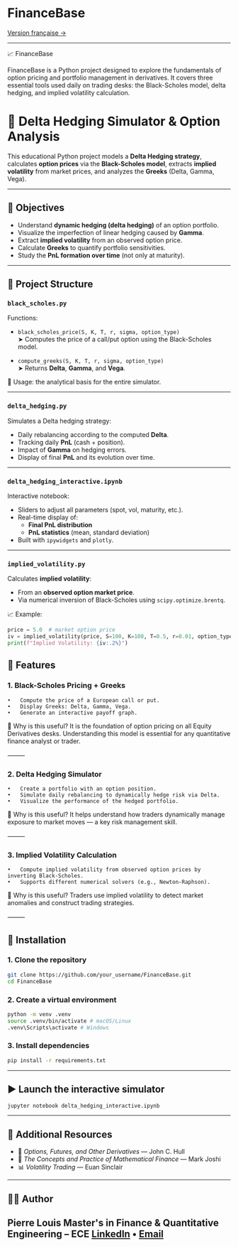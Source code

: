 # FinanceBase

[Version française →](README.md)

---

📈 FinanceBase

FinanceBase is a Python project designed to explore the fundamentals of option pricing and portfolio management in derivatives. It covers three essential tools used daily on trading desks: the Black-Scholes model, delta hedging, and implied volatility calculation.

# 🧠 Delta Hedging Simulator & Option Analysis

This educational Python project models a **Delta Hedging strategy**, calculates **option prices** via the **Black-Scholes model**, extracts **implied volatility** from market prices, and analyzes the **Greeks** (Delta, Gamma, Vega).

---

## 🎯 Objectives

- Understand **dynamic hedging (delta hedging)** of an option portfolio.
- Visualize the imperfection of linear hedging caused by **Gamma**.
- Extract **implied volatility** from an observed option price.
- Calculate **Greeks** to quantify portfolio sensitivities.
- Study the **PnL formation over time** (not only at maturity).

---

## 📂 Project Structure

### `black_scholes.py`

Functions:

- `black_scholes_price(S, K, T, r, sigma, option_type)`  
  ➤ Computes the price of a call/put option using the Black-Scholes model.

- `compute_greeks(S, K, T, r, sigma, option_type)`  
  ➤ Returns **Delta**, **Gamma**, and **Vega**.

📌 Usage: the analytical basis for the entire simulator.

---

### `delta_hedging.py`

Simulates a Delta hedging strategy:

- Daily rebalancing according to the computed **Delta**.
- Tracking daily **PnL** (cash + position).
- Impact of **Gamma** on hedging errors.
- Display of final **PnL** and its evolution over time.

---

### `delta_hedging_interactive.ipynb`

Interactive notebook:

- Sliders to adjust all parameters (spot, vol, maturity, etc.).
- Real-time display of:
  - **Final PnL distribution**
  - **PnL statistics** (mean, standard deviation)
- Built with `ipywidgets` and `plotly`.

---

### `implied_volatility.py`

Calculates **implied volatility**:

- From an **observed option market price**.
- Via numerical inversion of Black-Scholes using `scipy.optimize.brentq`.

📈 Example:
```python
price = 5.0  # market option price
iv = implied_volatility(price, S=100, K=100, T=0.5, r=0.01, option_type="call")
print(f"Implied Volatility: {iv:.2%}")
```


## 🚀 Features
### 1.	Black-Scholes Pricing + Greeks

	•	Compute the price of a European call or put.
	•	Display Greeks: Delta, Gamma, Vega.
	•	Generate an interactive payoff graph.

📌 Why is this useful?
It is the foundation of option pricing on all Equity Derivatives desks. Understanding this model is essential for any quantitative finance analyst or trader.

⸻

### 2.	Delta Hedging Simulator

	•	Create a portfolio with an option position.
	•	Simulate daily rebalancing to dynamically hedge risk via Delta.
	•	Visualize the performance of the hedged portfolio.

📌 Why is this useful?
It helps understand how traders dynamically manage exposure to market moves — a key risk management skill.

⸻

### 3.	Implied Volatility Calculation

	•	Compute implied volatility from observed option prices by inverting Black-Scholes.
	•	Supports different numerical solvers (e.g., Newton-Raphson).

📌 Why is this useful?
Traders use implied volatility to detect market anomalies and construct trading strategies.

⸻
## 💾 Installation

### 1. Clone the repository
```bash
git clone https://github.com/your_username/FinanceBase.git
cd FinanceBase
```

### 2. Create a virtual environment

```bash
python -m venv .venv
source .venv/bin/activate # macOS/Linux
.venv\Scripts\activate # Windows
```

### 3. Install dependencies

```bash
pip install -r requirements.txt
```
---

## ▶️ Launch the interactive simulator
```bash
jupyter notebook delta_hedging_interactive.ipynb
```

---
## 📌 Additional Resources
- 📘 *Options, Futures, and Other Derivatives* — John C. Hull
- 🧮 *The Concepts and Practice of Mathematical Finance* — Mark Joshi
- 📊 *Volatility Trading* — Euan Sinclair
---
## 👨‍💻 Author

**Pierre Louis**
Master's in Finance & Quantitative Engineering – ECE
[LinkedIn](https://www.linkedin.com/in/pierre-louis75) • [Email](mailto:pierre.louis@edu.ece.fr)
---